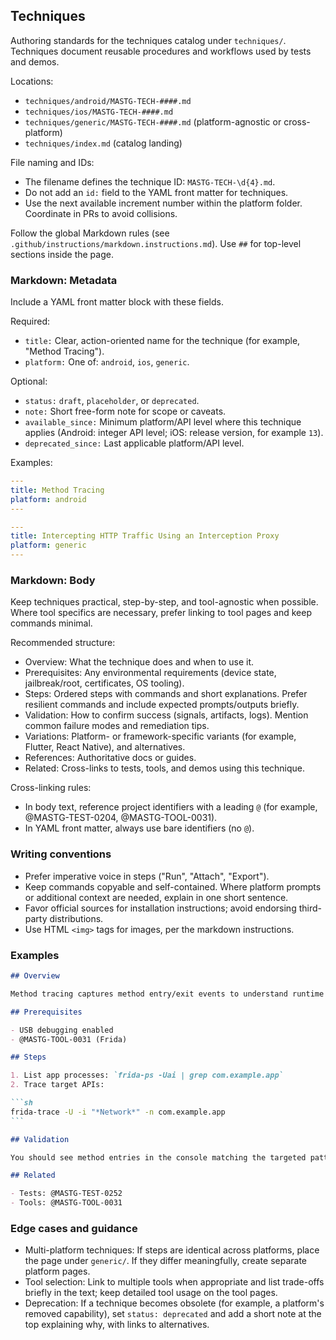 ## Techniques

Authoring standards for the techniques catalog under `techniques/`. Techniques document reusable procedures and workflows used by tests and demos.

Locations:

- `techniques/android/MASTG-TECH-####.md`
- `techniques/ios/MASTG-TECH-####.md`
- `techniques/generic/MASTG-TECH-####.md` (platform-agnostic or cross-platform)
- `techniques/index.md` (catalog landing)

File naming and IDs:

- The filename defines the technique ID: `MASTG-TECH-\d{4}.md`.
- Do not add an `id:` field to the YAML front matter for techniques.
- Use the next available increment number within the platform folder. Coordinate in PRs to avoid collisions.

Follow the global Markdown rules (see `.github/instructions/markdown.instructions.md`). Use `##` for top-level sections inside the page.

### Markdown: Metadata

Include a YAML front matter block with these fields.

Required:

- `title:` Clear, action-oriented name for the technique (for example, "Method Tracing").
- `platform:` One of: `android`, `ios`, `generic`.

Optional:

- `status:` `draft`, `placeholder`, or `deprecated`.
- `note:` Short free-form note for scope or caveats.
- `available_since:` Minimum platform/API level where this technique applies (Android: integer API level; iOS: release version, for example `13`).
- `deprecated_since:` Last applicable platform/API level.

Examples:

```yaml
---
title: Method Tracing
platform: android
---
```

```yaml
---
title: Intercepting HTTP Traffic Using an Interception Proxy
platform: generic
---
```

### Markdown: Body

Keep techniques practical, step-by-step, and tool-agnostic when possible. Where tool specifics are necessary, prefer linking to tool pages and keep commands minimal.

Recommended structure:

- Overview: What the technique does and when to use it.
- Prerequisites: Any environmental requirements (device state, jailbreak/root, certificates, OS tooling).
- Steps: Ordered steps with commands and short explanations. Prefer resilient commands and include expected prompts/outputs briefly.
- Validation: How to confirm success (signals, artifacts, logs). Mention common failure modes and remediation tips.
- Variations: Platform- or framework-specific variants (for example, Flutter, React Native), and alternatives.
- References: Authoritative docs or guides.
- Related: Cross-links to tests, tools, and demos using this technique.

Cross-linking rules:

- In body text, reference project identifiers with a leading `@` (for example, @MASTG-TEST-0204, @MASTG-TOOL-0031).
- In YAML front matter, always use bare identifiers (no `@`).

### Writing conventions

- Prefer imperative voice in steps ("Run", "Attach", "Export").
- Keep commands copyable and self-contained. Where platform prompts or additional context are needed, explain in one short sentence.
- Favor official sources for installation instructions; avoid endorsing third-party distributions.
- Use HTML `<img>` tags for images, per the markdown instructions.

### Examples

````markdown
## Overview

Method tracing captures method entry/exit events to understand runtime behavior. This helps locate sensitive logic and verify mitigations.

## Prerequisites

- USB debugging enabled
- @MASTG-TOOL-0031 (Frida)

## Steps

1. List app processes: `frida-ps -Uai | grep com.example.app`
2. Trace target APIs:

```sh
frida-trace -U -i "*Network*" -n com.example.app
```

## Validation

You should see method entries in the console matching the targeted patterns. If nothing appears, verify the process name and that the device permits tracing.

## Related

- Tests: @MASTG-TEST-0252
- Tools: @MASTG-TOOL-0031
````

### Edge cases and guidance

- Multi-platform techniques: If steps are identical across platforms, place the page under `generic/`. If they differ meaningfully, create separate platform pages.
- Tool selection: Link to multiple tools when appropriate and list trade-offs briefly in the text; keep detailed tool usage on the tool pages.
- Deprecation: If a technique becomes obsolete (for example, a platform's removed capability), set `status: deprecated` and add a short note at the top explaining why, with links to alternatives.
